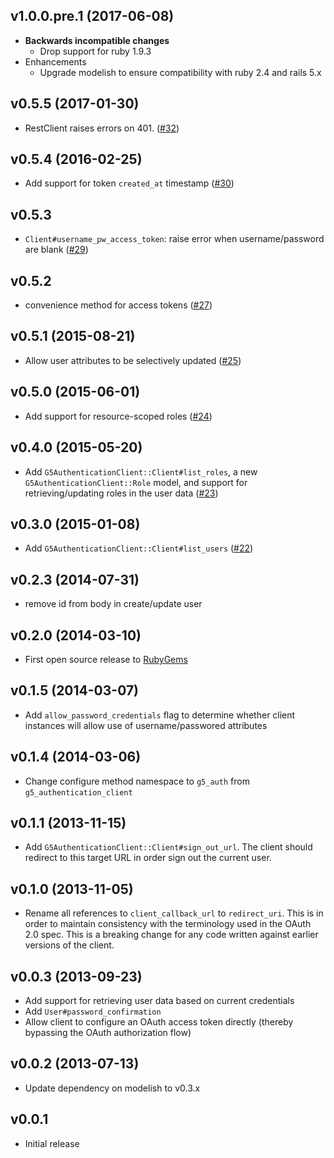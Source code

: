 ## v1.0.0.pre.1 (2017-06-08)

* **Backwards incompatible changes**
  * Drop support for ruby 1.9.3
* Enhancements
  * Upgrade modelish to ensure compatibility with ruby 2.4 and
  rails 5.x

## v0.5.5 (2017-01-30)

 * RestClient raises errors on 401.
 ([#32](https://github.com/G5/g5_authentication_client/pull/32))

## v0.5.4 (2016-02-25)

* Add support for token `created_at` timestamp
  ([#30](https://github.com/G5/g5_authentication_client/pull/30))

## v0.5.3

* `Client#username_pw_access_token`: raise error when username/password are blank
  ([#29](https://github.com/G5/g5_authentication_client/pull/29))

## v0.5.2

* convenience method for access tokens
  ([#27](https://github.com/G5/g5_authentication_client/pull/27))

## v0.5.1 (2015-08-21)

* Allow user attributes to be selectively updated
  ([#25](https://github.com/G5/g5_authentication_client/pull/25))

## v0.5.0 (2015-06-01)

* Add support for resource-scoped roles
  ([#24](https://github.com/G5/g5_authentication_client/pull/24))

## v0.4.0 (2015-05-20)

* Add `G5AuthenticationClient::Client#list_roles`, a new
  `G5AuthenticationClient::Role` model, and support for retrieving/updating
  roles in the user data
  ([#23](https://github.com/G5/g5_authentication_client/pull/23))

## v0.3.0 (2015-01-08)

* Add `G5AuthenticationClient::Client#list_users`
  ([#22](https://github.com/G5/g5_authentication_client/pull/22))

## v0.2.3 (2014-07-31)

* remove id from body in create/update user

## v0.2.0 (2014-03-10)

* First open source release to [RubyGems](http://rubygems.org/)

## v0.1.5 (2014-03-07)

* Add `allow_password_credentials` flag to determine whether client instances
  will allow use of username/passwored attributes

## v0.1.4 (2014-03-06)

* Change configure method namespace to `g5_auth` from `g5_authentication_client`

## v0.1.1 (2013-11-15)

* Add `G5AuthenticationClient::Client#sign_out_url`. The client should
  redirect to this target URL in order sign out the current user.

## v0.1.0 (2013-11-05)

* Rename all references to `client_callback_url` to `redirect_uri`.
  This is in order to maintain consistency with the terminology used
  in the OAuth 2.0 spec. This is a breaking change for any code written
  against earlier versions of the client.

## v0.0.3 (2013-09-23)

* Add support for retrieving user data based on current credentials
* Add `User#password_confirmation`
* Allow client to configure an OAuth access token directly (thereby
  bypassing the OAuth authorization flow)

## v0.0.2 (2013-07-13)

* Update dependency on modelish to v0.3.x

## v0.0.1

* Initial release
